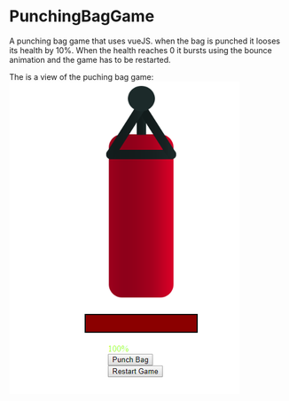 # PunchingBagGame
A punching bag game that uses vueJS. when the bag is punched it looses its health by 10%. When the health reaches 0 it bursts using the bounce animation and the game has to be restarted.

The is a view of the puching bag game:
![alt text](https://github.com/kirigokaranja/PunchingBagGame/blob/master/bag.PNG)
